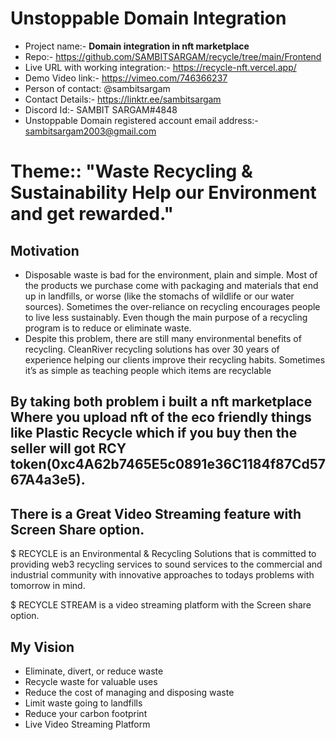 # Unstoppable Domain Integration


* Project name:- **Domain integration in nft marketplace**
* Repo:- https://github.com/SAMBITSARGAM/recycle/tree/main/Frontend
* Live URL with working integration:- https://recycle-nft.vercel.app/
* Demo Video link:- https://vimeo.com/746366237
* Person of contact: @sambitsargam
* Contact Details:- https://linktr.ee/sambitsargam
* Discord Id:- SAMBIT SARGAM#4848
* Unstoppable Domain registered account email address:- sambitsargam2003@gmail.com
# Theme:: "Waste Recycling & Sustainability Help our Environment and get rewarded."
## Motivation
* Disposable waste is bad for the environment, plain and simple. Most of the products we purchase come with packaging and materials that end up in landfills, or worse (like the stomachs of wildlife or our water sources). Sometimes the over-reliance on recycling encourages people to live less sustainably. Even though the main purpose of a recycling program is to reduce or eliminate waste.
* Despite this problem, there are still many environmental benefits of recycling. CleanRiver recycling solutions has over 30 years of experience helping our clients improve their recycling habits. Sometimes it’s as simple as teaching people which items are recyclable

## By taking both problem i built a nft marketplace Where you upload nft of the eco friendly things like Plastic Recycle which if you buy then the seller will got RCY token(0xc4A62b7465E5c0891e36C1184f87Cd5767A4a3e5).

## There is a Great Video Streaming feature with Screen Share option.

$ RECYCLE is an Environmental & Recycling Solutions that is committed to providing web3 recycling services to sound services to the commercial and industrial community with innovative approaches to todays problems with tomorrow in mind.

$ RECYCLE STREAM is a video streaming platform with the Screen share option.

## My Vision
* Eliminate, divert, or reduce waste
* Recycle waste for valuable uses
* Reduce the cost of managing and disposing waste
* Limit waste going to landfills
* Reduce your carbon footprint
* Live Video Streaming Platform

